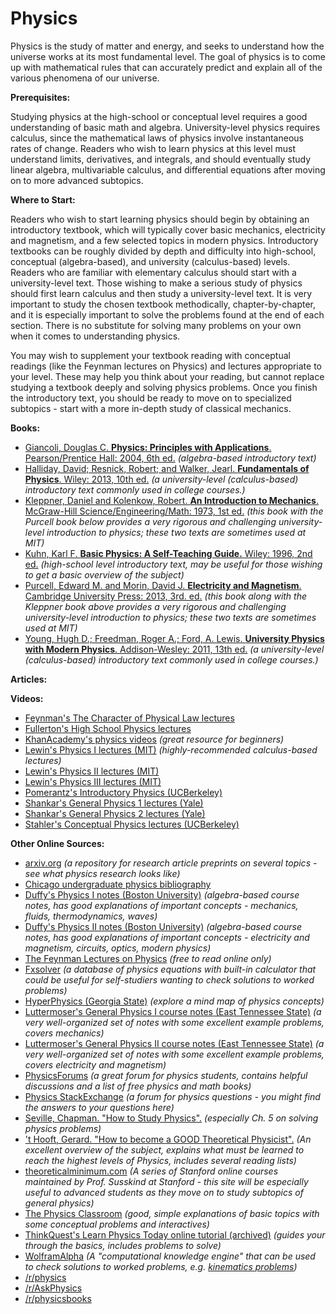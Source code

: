 # Physics

Physics is the study of matter and energy, and seeks to understand how the universe works at its most fundamental level.  The goal of physics is to come up with mathematical rules that can accurately predict and explain all of the various phenomena of our universe.

**Prerequisites:**

Studying physics at the high-school or conceptual level requires a good understanding of basic math and algebra.  University-level physics requires calculus, since the mathematical laws of physics involve instantaneous rates of change.  Readers who wish to learn physics at this level must understand limits, derivatives, and integrals, and should eventually study linear algebra, multivariable calculus, and differential equations after moving on to more advanced subtopics.

**Where to Start:**

Readers who wish to start learning physics should begin by obtaining an introductory textbook, which will typically cover basic mechanics, electricity and magnetism, and a few selected topics in modern physics.  Introductory textbooks can be roughly divided by depth and difficulty into high-school, conceptual (algebra-based), and university (calculus-based) levels.  Readers who are familiar with elementary calculus should start with a university-level text.  Those wishing to make a serious study of physics should first learn calculus and then study a university-level text.  It is very important to study the chosen textbook methodically, chapter-by-chapter, and it is especially important to solve the problems found at the end of each section.  There is no substitute for solving many problems on your own when it comes to understanding physics.

You may wish to supplement your textbook reading with conceptual readings (like the Feynman lectures on Physics) and lectures appropriate to your level.  These may help you think about your reading, but cannot replace studying a textbook deeply and solving physics problems.  Once you finish the introductory text, you should be ready to move on to specialized subtopics - start with a more in-depth study of classical mechanics.

**Books:**

* [Giancoli, Douglas C. **Physics: Principles with Applications**. Pearson/Prentice Hall: 2004, 6th ed.](http://www.amazon.com/Physics-Principles-Applications-Douglas-Giancoli/dp/0130606200) *(algebra-based introductory text)*
* [Halliday, David; Resnick, Robert; and Walker, Jearl. **Fundamentals of Physics**. Wiley: 2013, 10th ed.](http://www.amazon.com/Fundamentals-Physics-David-Halliday/dp/111823071X/) *(a university-level (calculus-based) introductory text commonly used in college courses.)*
* [Kleppner, Daniel and Kolenkow, Robert. **An Introduction to Mechanics**.  McGraw-Hill Science/Engineering/Math: 1973, 1st ed.](http://www.amazon.com/exec/obidos/ASIN/0070350485) *(this book with the Purcell book below provides a very rigorous and challenging university-level introduction to physics; these two texts are sometimes used at MIT)*
* [Kuhn, Karl F. **Basic Physics: A Self-Teaching Guide.** Wiley: 1996, 2nd ed.](http://www.amazon.com/Basic-Physics-Self-Teaching-Karl-Kuhn/dp/0471134473) *(high-school level introductory text, may be useful for those wishing to get a basic overview of the subject)*
* [Purcell, Edward M. and Morin, David J. **Electricity and Magnetism**. Cambridge University Press: 2013, 3rd. ed.](http://www.amazon.com/Electricity-Magnetism-Edward-M-Purcell/dp/1107014026)  *(this book along with the Kleppner book above provides a very rigorous and challenging university-level introduction to physics; these two texts are sometimes used at MIT)*
* [Young, Hugh D.; Freedman, Roger A.; Ford, A. Lewis.  **University Physics with Modern Physics**. Addison-Wesley: 2011, 13th ed.](http://www.amazon.com/University-Physics-Modern-13th/dp/0321696867) *(a university-level (calculus-based) introductory text commonly used in college courses.)*

**Articles:**

**Videos:**

* [Feynman's The Character of Physical Law lectures](https://www.youtube.com/watch?v=j3mhkYbznBk)
* [Fullerton's High School Physics lectures](https://www.youtube.com/playlist?list=PLB03A41EA88A8DE65)
* [KhanAcademy's physics videos](https://www.khanacademy.org/science/physics) *(great resource for beginners)*
* [Lewin's Physics I lectures (MIT)](https://www.youtube.com/playlist?list=PLUdYlQf0_sSsb2tNcA3gtgOt8LGH6tJbr) *(highly-recommended calculus-based lectures)*
* [Lewin's Physics II lectures (MIT)](https://www.youtube.com/playlist?list=PLUdYlQf0_sSsfcNOPSNPQKHDhSjTJATPu)
* [Lewin's Physics III lectures (MIT)](https://www.youtube.com/playlist?list=PLUdYlQf0_sSsdOhQ_8jfrAGzbGbJ7MXGe)
* [Pomerantz's Introductory Physics (UCBerkeley)](https://www.youtube.com/view_play_list?p=-XXv-cvA_iDLzEJt081W3hahBzuTX7An)
* [Shankar's General Physics 1 lectures (Yale)](https://www.youtube.com/playlist?list=PLFE3074A4CB751B2B&feature=plcp)
* [Shankar's General Physics 2 lectures (Yale)](https://www.youtube.com/playlist?list=PLD07B2225BB40E582&feature=plcp)
* [Stahler's Conceptual Physics lectures (UCBerkeley)](https://www.youtube.com/playlist?list=PL-XXv-cvA_iB1lYkU1YcdLCranBB0woKX)


**Other Online Sources:**

* [arxiv.org](http://arxiv.org/) *(a repository for research article preprints on several topics - see what physics research looks like)*
* [Chicago undergraduate physics bibliography](https://www.ocf.berkeley.edu/~abhishek/chicphys.htm)
* [Duffy's Physics I notes (Boston University)](http://physics.bu.edu/~duffy/py105.html) *(algebra-based course notes, has good explanations of important concepts - mechanics, fluids, thermodynamics, waves)*
* [Duffy's Physics II notes (Boston University)](http://physics.bu.edu/~duffy/py106.html) *(algebra-based course notes, has good explanations of important concepts - electricity and magnetism, circuits, optics, modern physics)*
* [The Feynman Lectures on Physics](http://www.feynmanlectures.caltech.edu/) *(free to read online only)*
* [Fxsolver](http://www.fxsolver.com/browse/?cat=3) *(a database of physics equations with built-in calculator that could be useful for self-studiers wanting to check solutions to worked problems)*
* [HyperPhysics (Georgia State)](http://hyperphysics.phy-astr.gsu.edu/hbase/hframe.html) *(explore a mind map of physics concepts)*
* [Luttermoser's General Physics I course notes (East Tennessee State)](http://faculty.etsu.edu/lutter/courses/phys2010/index.htm) *(a very well-organized set of notes with some excellent example problems, covers mechanics)*
* [Luttermoser's General Physics II course notes (East Tennessee State)](http://faculty.etsu.edu/lutter/courses/phys2020/index.htm) *(a very well-organized set of notes with some excellent example problems, covers electricity and magnetism)*
* [PhysicsForums](https://www.physicsforums.com/) *(a great forum for physics students, contains helpful discussions and a list of free physics and math books)*
* [Physics StackExchange](http://physics.stackexchange.com) *(a forum for physics questions - you might find the answers to your questions here)*
* [Seville, Chapman. "How to Study Physics".](http://www.lhup.edu/~dsimanek/chapman.htm) *(especially Ch. 5 on solving physics problems)*
* ['t Hooft, Gerard. "How to become a GOOD Theoretical Physicist".](http://www.staff.science.uu.nl/~gadda001/goodtheorist/index.html) *(An excellent overview of the subject, explains what must be learned to reach the highest levels of Physics, includes several reading lists)*
* [theoreticalminimum.com](http://theoreticalminimum.com) *(A series of Stanford online courses maintained by Prof. Susskind at Stanford - this site will be especially useful to advanced students as they move on to study subtopics of general physics)*
* [The Physics Classroom](http://www.physicsclassroom.com/Class/index.cfm) *(good, simple explanations of basic topics with some conceptual problems and interactives)*
* [ThinkQuest's Learn Physics Today online tutorial (archived)](http://wayback.archive-it.org/3635/20130913030405/http://library.thinkquest.org/10796/) *(guides your through the basics, includes problems to solve)*
* [WolframAlpha](http://www.wolframalpha.com) *(A "computational knowledge engine" that can be used to check solutions to worked problems, e.g. [kinematics problems](http://www.wolframalpha.com/input/?i=kinematics+problems))*
* [/r/physics](http://np.reddit.com/r/physics)
* [/r/AskPhysics](http://np.reddit.com/r/askphysics)
* [/r/physicsbooks](http://np.reddit.com/r/physicsbooks)

[comment]: <> (Testing)



